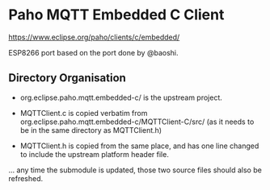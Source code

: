 # Paho MQTT Embedded C Client

https://www.eclipse.org/paho/clients/c/embedded/

ESP8266 port based on the port done by @baoshi.

## Directory Organisation

* org.eclipse.paho.mqtt.embedded-c/ is the upstream project.

* MQTTClient.c is copied verbatim from org.eclipse.paho.mqtt.embedded-c/MQTTClient-C/src/ (as it needs to be in the same directory as MQTTClient.h)

* MQTTClient.h is copied from the same place, and has one line changed to include the upstream platform header file.

... any time the submodule is updated, those two source files should also be refreshed.

